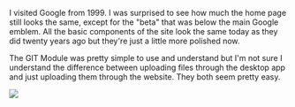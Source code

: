 <html>
<body>
<p>
I visited Google from 1999. I was surprised to see how much the home page still looks the same, except for the "beta" that was below the main Google emblem. All the basic components of the site look the same today as they did twenty years ago but they're just a little more polished now.
</p>
<p>
The GIT Module was pretty simple to use and understand but I'm not sure I understand the difference between uploading files through the desktop app and just uploading them through the website. They both seem pretty easy.
</p>
<p>
<img src="assignment-04/images/Screen Shot 2019-02-18 at 3.59.21 PM.png" />
</p>
</body>
</html>
